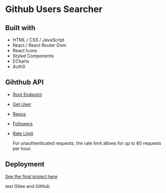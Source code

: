 # Github Users Searcher

## Built with

-   HTML / CSS / JavaScript
-   React / React Router Dom
-   React Icons
-   Styled Components
-   ECharts
-   Auth0

## Gihthub API

-   [Root Endpoint](https://api.github.com)
-   [Get User](https://api.github.com/users/evanyou)
-   [Repos](https://api.github.com/users/evanyou/repos?per_page=100)
-   [Followers](https://api.github.com/users/evanyou/followers)
-   [Rate Limit](https://api.github.com/rate_limit)

    For unauthenticated requests, the rate limit allows for up to 60 requests per hour.

## Deployment

[See the final project here](https://)

test Gitee and GitHub